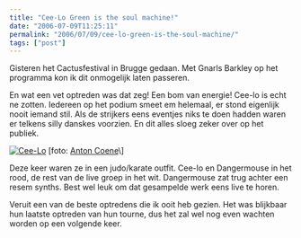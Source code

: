 ```yaml
---
title: "Cee-Lo Green is the soul machine!"
date: "2006-07-09T11:25:11"
permalink: "2006/07/09/cee-lo-green-is-the-soul-machine/"
tags: ["post"]
---
```

Gisteren het Cactusfestival in Brugge gedaan. Met Gnarls Barkley op het programma kon ik dit onmogelijk laten passeren.

En wat een vet optreden was dat zeg! Een bom van energie! Cee-lo is echt ne zotten. Iedereen op het podium smeet em helemaal, er stond eigenlijk nooit iemand stil. Als de strijkers eens eventjes niks te doen hadden waren er telkens silly danskes voorzien. En dit alles sloeg zeker over op het publiek.

[![Cee-Lo](http://www.antoncoene.be/cactusfestival/dag2/7/8.jpg "Cee-Lo")](http://www.antoncoene.be/cactusfestival/dag2/7/index.html "http://www.antoncoene.be/cactusfestival/dag2/7/index.html") \[foto: [Anton Coene](http://www.antoncoene.be/cactusfestival/dag2/7/index.html "http://www.antoncoene.be/cactusfestival/dag2/7/index.html")\]

Deze keer waren ze in een judo/karate outfit. Cee-lo en Dangermouse in het rood, de rest van de live groep in het wit. Dangermouse zat trug achter een resem synths. Best wel leuk om dat gesampelde werk eens live te horen.

Veruit een van de beste optredens die ik ooit heb gezien. Het was blijkbaar hun laatste optreden van hun tourne, dus het zal wel nog even wachten worden op een volgende keer.

